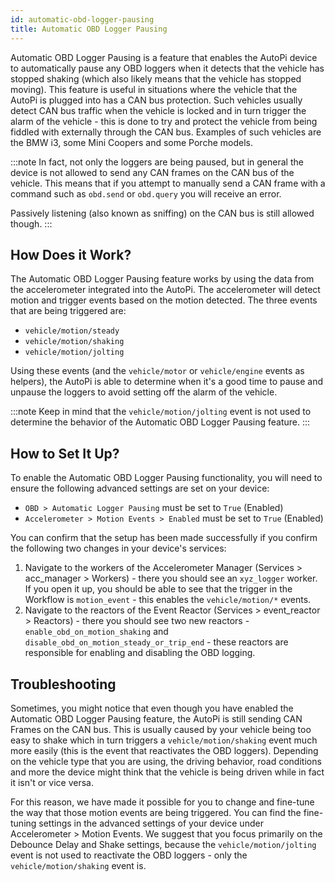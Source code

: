 ```yaml
---
id: automatic-obd-logger-pausing
title: Automatic OBD Logger Pausing
---
```


Automatic OBD Logger Pausing is a feature that enables the AutoPi device to automatically pause any OBD loggers when it
detects that the vehicle has stopped shaking (which also likely means that the vehicle has stopped moving). This
feature is useful in situations where the vehicle that the AutoPi is plugged into has a CAN bus protection. Such
vehicles usually detect CAN bus traffic when the vehicle is locked and in turn trigger the alarm of the vehicle - this
is done to try and protect the vehicle from being fiddled with externally through the CAN bus. Examples of such
vehicles are the BMW i3, some Mini Coopers and some Porche models.

:::note
In fact, not only the loggers are being paused, but in general the device is not allowed to send any CAN frames on the
CAN bus of the vehicle. This means that if you attempt to manually send a CAN frame with a command such as `obd.send`
or `obd.query` you will receive an error.

Passively listening (also known as sniffing) on the CAN bus is still allowed though.
:::

## How Does it Work?

The Automatic OBD Logger Pausing feature works by using the data from the accelerometer integrated into the AutoPi. The
accelerometer will detect motion and trigger events based on the motion detected. The three events that
are being triggered are:

- `vehicle/motion/steady`
- `vehicle/motion/shaking`
- `vehicle/motion/jolting`

Using these events (and the `vehicle/motor` or `vehicle/engine` events as helpers), the AutoPi is able to determine when
it's a good time to pause and unpause the loggers to avoid setting off the alarm of the vehicle. 

:::note
Keep in mind that the `vehicle/motion/jolting` event is not used to determine the behavior of the Automatic OBD Logger
Pausing feature.
:::

## How to Set It Up?

To enable the Automatic OBD Logger Pausing functionality, you will need to ensure the following advanced settings are
set on your device:

- `OBD > Automatic Logger Pausing` must be set to `True` (Enabled)
- `Accelerometer > Motion Events > Enabled` must be set to `True` (Enabled)

You can confirm that the setup has been made successfully if you confirm the following two changes in your device's
services:

1. Navigate to the workers of the Accelerometer Manager (Services > acc_manager > Workers) - there you should see an
   `xyz_logger` worker. If you open it up, you should be able to see that the trigger in the Workflow is
   `motion_event` - this enables the `vehicle/motion/*` events.
2. Navigate to the reactors of the Event Reactor (Services > event_reactor > Reactors) - there you should see two
   new reactors - `enable_obd_on_motion_shaking` and `disable_obd_on_motion_steady_or_trip_end` - these reactors are
   responsible for enabling and disabling the OBD logging.

## Troubleshooting

Sometimes, you might notice that even though you have enabled the Automatic OBD Logger Pausing feature, the AutoPi is
still sending CAN Frames on the CAN bus. This is usually caused by your vehicle being too easy to shake which in turn
triggers a `vehicle/motion/shaking` event much more easily (this is the event that reactivates the OBD loggers).
Depending on the vehicle type that you are using, the driving behavior, road conditions and more the device might think
that the vehicle is being driven while in fact it isn't or vice versa.

For this reason, we have made it possible for you to change and fine-tune the way that those motion events are being
triggered. You can find the fine-tuning settings in the advanced settings of your device under Accelerometer > Motion
Events. We suggest that you focus primarily on the Debounce Delay and Shake settings, because the
`vehicle/motion/jolting` event is not used to reactivate the OBD loggers - only the `vehicle/motion/shaking` event is.
